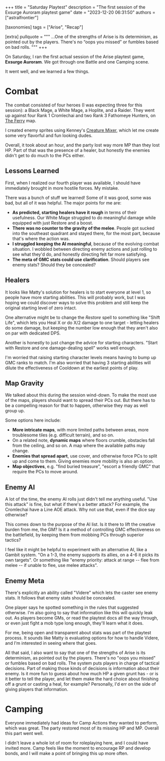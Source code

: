 +++
title = "Saturday Playtest"
description = "The first session of the Exsurge Auroram playtest game"
date = "2023-12-20 06:31:50"
authors = ["astralfrontier"]

[taxonomies]
tags = ["Arise", "Recap"]

[extra]
pullquote = """
...One of the strengths of Arise is its determinism, as pointed out by the players. There's no “oops you missed” or fumbles based on bad rolls.
"""
+++

On Saturday, I ran the first actual session of the Arise playtest game, **Exsurge Auroram**. We got through one Battle and one Camping scene.

It went well, and we learned a few things.

<!-- more -->

# Combat

The combat consisted of four heroes (I was expecting three for this session):
a Black Mage, a White Mage, a Hoplite, and a Raider.
They went up against four Rank 1 Cromlechai and two Rank 3 Fathomeye Hunters,
on [The Ferry](@/exsurge-auroram/maps/ferry.md) map.

I created enemy sprites using Kenney's [Creature Mixer](https://kenney.itch.io/creature-mixer),
which let me create some very flavorful and fun looking dudes.

Overall, it took about an hour, and the party lost way more MP than they lost HP.
Part of that was the presence of a healer, but honestly the enemies didn't get to do much to the PCs either.

## Lessons Learned

First, when I realized our fourth player was available, I should have immediately brought in more hostile forces. My mistake.

There was a bunch of stuff we learned! Some of it was good, some was bad, but all of it was helpful. The major points for me are:

- **As predicted, starting healers have it rough** in terms of their usefulness. Our White Mage struggled to do meaningful damage while equipped with just Restore and a boost.
- **There was no counter to the gravity of the melee**. People got sucked into the southeast quadrant and stayed there, for the most part, because that's where the action was.
- **I struggled keeping the AI meaningful**, because of the evolving combat situation. I wobbled between directing enemy actions and just rolling to see what they'd do, and honestly directing felt far more satisfying.
- **The meta of GMC stats could use clarification**. Should players see enemy stats? Should they be concealed?

## Healers

It looks like Matty's solution for healers is to start everyone at level 1, so people have more starting abilities.
This will probably work, but I was hoping we could discover ways to solve this problem and still keep the original starting level of zero intact.

One alternative might be to change the *Restore* spell to something like "Shift Life", which lets you Heal X or do X/2 damage to one target - letting healers do some damage,
but keeping the number low enough that they aren't also on par with dedicated DPS.

Another is honestly to just change the advice for starting characters. "Start with Restore and one damage-dealing spell" works well enough.

I'm worried that raising starting character levels means having to bump up GMC ranks to match.
I'm also worried that having 3 starting abilities will dilute the effectiveness of Cooldown at the earliest points of play.

## Map Gravity

We talked about this during the session wind-down. To make the most use of the maps, players should want to spread their PCs out.
But there has to be a compelling reason for that to happen, otherwise they may as well group up.

Some options here include:

- **More intricate maps**, with more limited paths between areas, more troublesome tiles (e.g. difficult terrain), and so on.
- On a related note, **dynamic maps** where floors crumble, obstacles fall from the ceiling, and so on. A map where the available paths may change.
- **Enemies that spread apart**, use cover, and otherwise force PCs to split up and come to them. Giving enemies more mobility is also an option.
- **Map objectives**, e.g. "find buried treasure", "escort a friendly GMC" that require the PCs to move around.

## Enemy AI

A lot of the time, the enemy AI rolls just didn't tell me anything useful.
"Use this attack" is fine, but what if there's a better attack? For example, the Cromlechai have a Line AOE attack.
Why not use that, even if the dice say otherwise?

This comes down to the purpose of the AI list. Is it there to lift the creative burden from me, the GM?
Is it a method of controlling GMC effectiveness on the battlefield, by keeping them from mobbing PCs through superior tactics?

I feel like it might be helpful to experiment with an alternative AI, like a Gambit system.
"On a 1-3, the enemy supports its allies, on a 4-6 it picks its own targets".
Or something like "enemy priority: attack at range -- flee from melee -- if unable to flee, use melee attacks".

## Enemy Meta

There's explicitly an ability called "Videre" which lets the caster see enemy stats.
It follows that enemy stats should be concealed.

One player says he spotted something in the rules that suggested otherwise.
I'm also going to say that information like this will quickly leak out.
As players become GMs, or read the playtest docs all the way through,
or even just fight a mob type long enough, they'll learn what it does.

For me, being open and transparent about stats was part of the playtest process.
It sounds like Matty is evaluating options for how to handle Videre, and I'm interested in seeing where that goes.

All that said, I also want to say that one of the strengths of Arise is its determinism,
as pointed out by the players. There's no "oops you missed" or fumbles based on bad rolls.
The system puts players in charge of tactical decisions.
Part of making those kinds of decisions is information about their enemy.
Is it more fun to guess about how much HP a given grunt has - or
is it better to tell the player, and let them make the hard choice about
finishing off a grunt or casting a heal, for example?
Personally, I'd err on the side of giving players that information.

# Camping

Everyone immediately had ideas for Camp Actions they wanted to perform, which was great.
The party restored most of its missing HP and MP.
Overall this part went well.

I didn't leave a whole lot of room for roleplaying here, and I could have invited more.
Camp feels like the moment to encourage RP and develop bonds,
and I will make a point of bringing this up more often.
